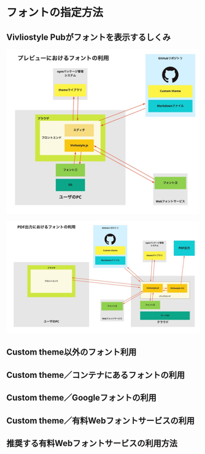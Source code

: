 # フォントの指定方法

## Vivliostyle Pubがフォントを表示するしくみ

![プレビューにおけるフォントの利用](images/create-and-save-documents/how-to-specify-fonts/fig-1.jpg)

![PDF出力におけるフォントの利用](images/create-and-save-documents/how-to-specify-fonts/fig-2.jpg)


## Custom theme以外のフォント利用

## Custom theme／コンテナにあるフォントの利用

## Custom theme／Googleフォントの利用

## Custom theme／有料Webフォントサービスの利用

## 推奨する有料Webフォントサービスの利用方法
